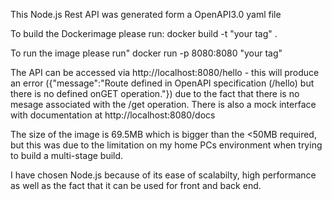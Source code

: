 This Node.js Rest API was generated form a OpenAPI3.0 yaml file

To build the Dockerimage please run:
docker build -t "your tag" .
  
  To run the image please run"
  docker run -p 8080:8080 "your tag"
  
 The API can be accessed via http://localhost:8080/hello  - this will produce an error ({"message":"Route defined in OpenAPI specification (/hello) but there is no defined onGET operation."}) due to the fact that there is no mesage associated with the /get operation.  There is also a mock interface with documentation at http://localhost:8080/docs 
 
 The size of the image is 69.5MB which is bigger than the <50MB required, but this was due to the limitation on my home PCs environment when trying to build a multi-stage build. 
 
 I have chosen Node.js because of its ease of scalabilty, high performance as well as the fact that it can be used for front and back end. 
